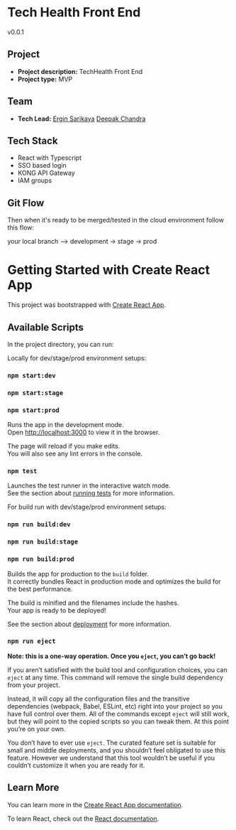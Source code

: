 # Tech Health Front End 

v0.0.1

## Project

- **Project description:** TechHealth Front End
- **Project type:** MVP

## Team

- **Tech Lead:** [Ergin Sarikaya](mailto:ergin_sarikaya@cargill.com 'Email')
[Deepak Chandra](mailto:deepak_chandra@crgl-thirdparty.com 'Email')

## Tech Stack

- React with Typescript
- SSO based login 
- KONG API Gateway 
- IAM groups


## Git Flow

Then when it's ready to be merged/tested in the cloud environment follow this flow: 

your local branch --> development ->  stage -> prod

# Getting Started with Create React App

This project was bootstrapped with [Create React App](https://github.com/facebook/create-react-app).

## Available Scripts

In the project directory, you can run:

Locally for dev/stage/prod environment setups:
### `npm start:dev`
### `npm start:stage`
### `npm start:prod`

Runs the app in the development mode.\
Open [http://localhost:3000](http://localhost:3000) to view it in the browser.

The page will reload if you make edits.\
You will also see any lint errors in the console.

### `npm test`

Launches the test runner in the interactive watch mode.\
See the section about [running tests](https://facebook.github.io/create-react-app/docs/running-tests) for more information.

For build run with dev/stage/prod environment setups:
### `npm run build:dev`
### `npm run build:stage`
### `npm run build:prod`

Builds the app for production to the `build` folder.\
It correctly bundles React in production mode and optimizes the build for the best performance.

The build is minified and the filenames include the hashes.\
Your app is ready to be deployed!

See the section about [deployment](https://facebook.github.io/create-react-app/docs/deployment) for more information.

### `npm run eject`

**Note: this is a one-way operation. Once you `eject`, you can’t go back!**

If you aren’t satisfied with the build tool and configuration choices, you can `eject` at any time. This command will remove the single build dependency from your project.

Instead, it will copy all the configuration files and the transitive dependencies (webpack, Babel, ESLint, etc) right into your project so you have full control over them. All of the commands except `eject` will still work, but they will point to the copied scripts so you can tweak them. At this point you’re on your own.

You don’t have to ever use `eject`. The curated feature set is suitable for small and middle deployments, and you shouldn’t feel obligated to use this feature. However we understand that this tool wouldn’t be useful if you couldn’t customize it when you are ready for it.

## Learn More

You can learn more in the [Create React App documentation](https://facebook.github.io/create-react-app/docs/getting-started).

To learn React, check out the [React documentation](https://reactjs.org/).
